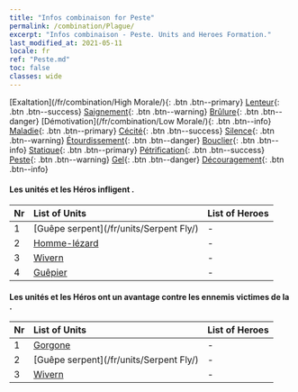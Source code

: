 ```yaml
---
title: "Infos combinaison for Peste"
permalink: /combination/Plague/
excerpt: "Infos combinaison - Peste. Units and Heroes Formation."
last_modified_at: 2021-05-11
locale: fr
ref: "Peste.md"
toc: false
classes: wide
---
```


  [Exaltation](/fr/combination/High Morale/){: .btn .btn--primary} [Lenteur](/fr/combination/Slow/){: .btn .btn--success} [Saignement](/fr/combination/Bleeding/){: .btn .btn--warning} [Brûlure](/fr/combination/Burning/){: .btn .btn--danger} [Démotivation](/fr/combination/Low Morale/){: .btn .btn--info} [Maladie](/fr/combination/Disease/){: .btn .btn--primary} [Cécité](/fr/combination/Blind/){: .btn .btn--success} [Silence](/fr/combination/Silence/){: .btn .btn--warning} [Étourdissement](/fr/combination/Stun/){: .btn .btn--danger} [Bouclier](/fr/combination/Shield/){: .btn .btn--info} [Statique](/fr/combination/Static/){: .btn .btn--primary} [Pétrification](/fr/combination/Petrify/){: .btn .btn--success} [Peste](/fr/combination/Plague/){: .btn .btn--warning} [Gel](/fr/combination/Freeze/){: .btn .btn--danger} [Découragement](/fr/combination/Deterrence/){: .btn .btn--info} 


#### Les unités et les Héros infligent <Peste>.

  | Nr |  List of Units  | List of Heroes | 
  |:---|:----------------|:---------------| 
  | 1 | [Guêpe serpent](/fr/units/Serpent Fly/) | - |
  | 2 | [Homme-lézard](/fr/units/Lizardman/) | - |
  | 3 | [Wivern](/fr/units/Wyvern/) | - |
  | 4 | [Guêpier](/fr/units/Waspwort/) | - |


#### Les unités et les Héros ont un avantage contre les ennemis victimes de la <Peste>.

  | Nr |  List of Units  | List of Heroes | 
  |:---|:----------------|:---------------| 
  | 1 | [Gorgone](/fr/units/Gorgon/) | - |
  | 2 | [Guêpe serpent](/fr/units/Serpent Fly/) | - |
  | 3 | [Wivern](/fr/units/Wyvern/) | - |
